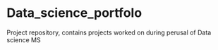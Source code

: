 # Data_science_portfolo
Project repository, contains projects worked on during perusal of Data science MS

